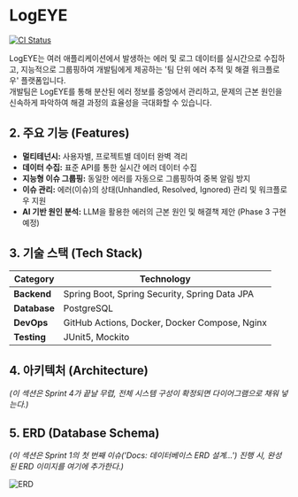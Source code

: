 # LogEYE

[![CI Status](https://github.com/scr08212/logeye/actions/workflows/ci.yml/badge.svg)](https://github.com/scr08212/logeye/actions)

LogEYE는 여러 애플리케이션에서 발생하는 에러 및 로그 데이터를 실시간으로 수집하고, 지능적으로 그룹핑하여 개발팀에게 제공하는 '팀 단위 에러 추적 및 해결 워크플로우' 플랫폼입니다.  
개발팀은 LogEYE를 통해 분산된 에러 정보를 중앙에서 관리하고, 문제의 근본 원인을 신속하게 파악하여 해결 과정의 효율성을 극대화할 수 있습니다.  
## 2. 주요 기능 (Features)


- **멀티테넌시:** 사용자별, 프로젝트별 데이터 완벽 격리
- **데이터 수집:** 표준 API를 통한 실시간 에러 데이터 수집
- **지능형 이슈 그룹핑:** 동일한 에러를 자동으로 그룹핑하여 중복 알림 방지
- **이슈 관리:** 에러(이슈)의 상태(Unhandled, Resolved, Ignored) 관리 및 워크플로우 지원
- **AI 기반 원인 분석:** LLM을 활용한 에러의 근본 원인 및 해결책 제안 (Phase 3 구현 예정)

## 3. 기술 스택 (Tech Stack)

| Category | Technology |
|---|---|
| **Backend** | Spring Boot, Spring Security, Spring Data JPA |
| **Database**| PostgreSQL |
| **DevOps** | GitHub Actions, Docker, Docker Compose, Nginx |
| **Testing** | JUnit5, Mockito |

## 4. 아키텍처 (Architecture)

*(이 섹션은 Sprint 4가 끝날 무렵, 전체 시스템 구성이 확정되면 다이어그램으로 채워 넣는다.)*

## 5. ERD (Database Schema)

*(이 섹션은 Sprint 1의 첫 번째 이슈('Docs: 데이터베이스 ERD 설계...') 진행 시, 완성된 ERD 이미지를 여기에 추가한다.)*

![ERD](./docs/erd.png)